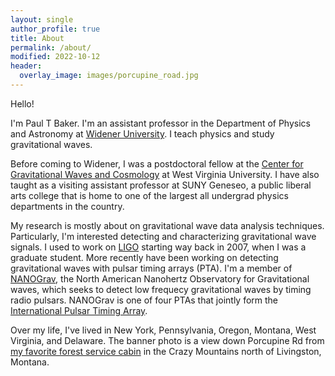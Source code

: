 ```yaml
---
layout: single
author_profile: true
title: About
permalink: /about/
modified: 2022-10-12
header:
  overlay_image: images/porcupine_road.jpg
---
```


Hello!

I'm Paul T Baker.
I'm an assistant professor in the Department of Physics and Astronomy at [Widener University][wu-me].
I teach physics and study gravitational waves.

Before coming to Widener, I was a postdoctoral fellow at the [Center for Gravitational Waves and Cosmology][gwac] at West Virginia University.
I have also taught as a visiting assistant professor at SUNY Geneseo, a public liberal arts college that is home to one of the largest all undergrad physics departments in the country.

My research is mostly about on gravitational wave data analysis techniques.
Particularly, I'm interested detecting and characterizing gravitational wave signals.
I used to work on [LIGO][ligo] starting way back in 2007, when I was a graduate student.
More recently have been working on detecting gravitational waves with pulsar timing arrays (PTA).
I'm a member of [NANOGrav][nano], the North American Nanohertz Observatory for Gravitational waves, which seeks to detect low frequecy gravitational waves by timing radio pulsars.
NANOGrav is one of four PTAs that jointly form the [International Pulsar Timing Array][ipta].

Over my life, I've lived in New York, Pennsylvania, Oregon, Montana, West Virginia, and Delaware.
The banner photo is a view down Porcupine Rd from [my favorite forest service cabin][porc] in the Crazy Mountains north of Livingston, Montana.

[wu-me]: https://www.widener.edu/about/faculty-directory/paul-t-baker
[gwac]: https://gwac.wvu.edu
[ligo]: http://www.ligo.org
[nano]: http://www.nanograv.org
[ipta]: http://www.ipta4gw.org
[porc]: https://www.google.com/maps/@46.1127739,-110.4733903,702m/data=!3m1!1e3
